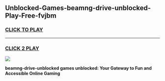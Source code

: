 
## Unblocked-Games-beamng-drive-unblocked-Play-Free-fvjbm
<h3>
<a href="https://premium76.site?title=beamng-drive-unblocked&ref=10A">CLICK TO PLAY</a></h3>
<hr>

<h3>
<a href="https://premium76.site?title=beamng-drive-unblocked&ref=10A">CLICK 2 PLAY</a>
  
</h3>

<a href="https://premium76.site?title=beamng-drive-unblocked&ref=10A"><img src="https://clearcache.store/games.png"></a>


**beamng-drive-unblocked games unblocked: Your Gateway to Fun and Accessible Online Gaming**
